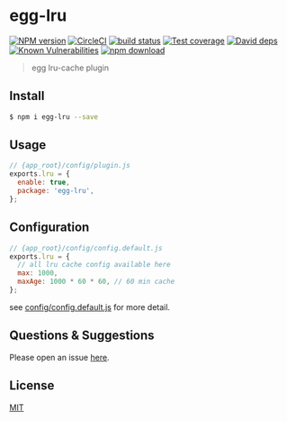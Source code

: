 # egg-lru

[![NPM version][npm-image]][npm-url]
[![CircleCI][circleci-image]][circleci-url]
[![build status][travis-image]][travis-url]
[![Test coverage][codecov-image]][codecov-url]
[![David deps][david-image]][david-url]
[![Known Vulnerabilities][snyk-image]][snyk-url]
[![npm download][download-image]][download-url]

[npm-image]: https://img.shields.io/npm/v/egg-lru.svg?style=flat-square
[npm-url]: https://npmjs.org/package/egg-lru
[circleci-image]: https://img.shields.io/circleci/project/github/zcong1993/egg-lru.svg?style=flat-square
[circleci-url]: https://circleci.com/gh/zcong1993/egg-lru
[travis-image]: https://img.shields.io/travis/zcong1993/egg-lru.svg?style=flat-square
[travis-url]: https://travis-ci.org/zcong1993/egg-lru
[codecov-image]: https://img.shields.io/codecov/c/github/zcong1993/egg-lru.svg?style=flat-square
[codecov-url]: https://codecov.io/github/zcong1993/egg-lru?branch=master
[david-image]: https://img.shields.io/david/eggjs/egg-lru.svg?style=flat-square
[david-url]: https://david-dm.org/eggjs/egg-lru
[snyk-image]: https://snyk.io/test/npm/egg-lru/badge.svg?style=flat-square
[snyk-url]: https://snyk.io/test/npm/egg-lru
[download-image]: https://img.shields.io/npm/dm/egg-lru.svg?style=flat-square
[download-url]: https://npmjs.org/package/egg-lru

> egg lru-cache plugin

## Install

```bash
$ npm i egg-lru --save
```

## Usage

```js
// {app_root}/config/plugin.js
exports.lru = {
  enable: true,
  package: 'egg-lru',
};
```

## Configuration

```js
// {app_root}/config/config.default.js
exports.lru = {
  // all lru cache config available here
  max: 1000,
  maxAge: 1000 * 60 * 60, // 60 min cache
};
```

see [config/config.default.js](config/config.default.js) for more detail.

## Questions & Suggestions

Please open an issue [here](https://github.com/eggjs/egg/issues).

## License

[MIT](LICENSE)
